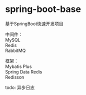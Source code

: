 # spring-boot-base
基于SpringBoot快速开发项目  

中间件：  
MySQL  
Redis  
RabbitMQ  

框架：  
Mybatis Plus  
Spring Data Redis  
Redisson  

todo:
异步日志